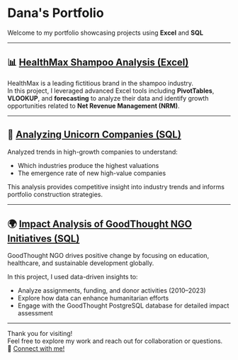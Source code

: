 # Dana's Portfolio

Welcome to my portfolio showcasing projects using **Excel** and **SQL** 

---

## 📊 [HealthMax Shampoo Analysis (Excel)](https://github.com/datadanacreate/HealthMax.git)

HealthMax is a leading fictitious brand in the shampoo industry.  
In this project, I leveraged advanced Excel tools including **PivotTables**, **VLOOKUP**, and **forecasting** to analyze their data and identify growth opportunities related to **Net Revenue Management (NRM)**.

---

## 🦄 [Analyzing Unicorn Companies (SQL)](https://github.com/datadanacreate/Analyzing-Unicorn-Companies-Project-SQL.git)

Analyzed trends in high-growth companies to understand:

- Which industries produce the highest valuations  
- The emergence rate of new high-value companies  

This analysis provides competitive insight into industry trends and informs portfolio construction strategies.

---

## 🌍 [Impact Analysis of GoodThought NGO Initiatives (SQL)](https://github.com/datadanacreate/GoodThought_NGO-Project-SQL.git)

GoodThought NGO drives positive change by focusing on education, healthcare, and sustainable development globally.

In this project, I used data-driven insights to:

- Analyze assignments, funding, and donor activities (2010–2023)  
- Explore how data can enhance humanitarian efforts  
- Engage with the GoodThought PostgreSQL database for detailed impact assessment

---

Thank you for visiting!  
Feel free to explore my work and reach out for collaboration or questions.  
🔗 [Connect with me!](https://linkedin.com/in/yourprofile)  

